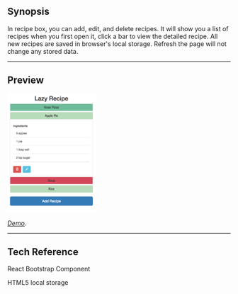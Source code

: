 ## Synopsis


In recipe box, you can add, edit, and delete recipes. It will show you a list of recipes when you first open it, click a bar to view the detailed recipe. All new recipes are saved in browser's local storage. Refresh the page will not change any stored data.


---
## Preview

![Project Preview](https://github.com/lizzyQ/Recipe-Box/blob/master/preview.png?raw=true)

[*Demo*](http://codepen.io/lizzyQ/full/vxKLvz/). 


***
## Tech Reference 

React Bootstrap Component

HTML5 local storage 

